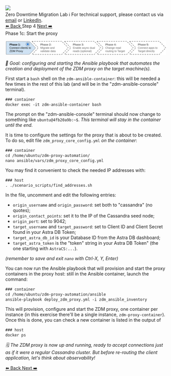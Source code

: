 <!-- TOP -->
<div class="top">
  <img src="https://datastax-academy.github.io/katapod-shared-assets/images/ds-academy-logo.svg" />
  <div class="scenario-title-section">
    <span class="scenario-title">Zero Downtime Migration Lab</span>
    <span class="scenario-subtitle">ℹ️ For technical support, please contact us via <a href="mailto:aleksandr.volochnev@datastax.com">email</a> or <a href="https://dtsx.io/aleks">LinkedIn</a>.</span>
  </div>
</div>

<!-- NAVIGATION -->
<div id="navigation-top" class="navigation-top">
 <a href='command:katapod.loadPage?[{"step":"step3"}]' 
   class="btn btn-dark navigation-top-left">⬅️ Back
 </a>
<span class="step-count">Step 4</span>
 <a href='command:katapod.loadPage?[{"step":"step5"}]' 
    class="btn btn-dark navigation-top-right">Next ➡️
  </a>
</div>

<!-- CONTENT -->

<div class="step-title">Phase 1c: Start the proxy</div>

![Phase 1c](images/p1c.png)

_🎯 Goal: configuring and starting the Ansible playbook that automates the creation
and deployment of the ZDM proxy on the target machine(s)._

First start a `bash` shell on the `zdm-ansible-container`: this
will be needed a few times in the rest of this lab
(and will be in the "zdm-ansible-console" terminal).

```
### container
docker exec -it zdm-ansible-container bash
```

The prompt on the "zdm-ansible-console" terminal should now
change to something like `ubuntu@4fb20a9b:~$`.
_This terminal will stay in the container until the end._

It is time to configure the settings for the proxy that is
about to be created. To do so, edit file `zdm_proxy_core_config.yml` _on the container_:

```
### container
cd /home/ubuntu/zdm-proxy-automation/
nano ansible/vars/zdm_proxy_core_config.yml
```

You may find it convenient to check the needed IP addresses with:

```
### host
. ./scenario_scripts/find_addresses.sh
```

In the file, uncomment and edit the following entries:

- `origin_username` and `origin_password`: set both to "cassandra" (no quotes);
- `origin_contact_points`: set it to the IP of the Cassandra seed node;
- `origin_port`: set to 9042;
- `target_username` and `target_password`: set to Client ID and Client Secret found in your Astra DB Token;
- `target_astra_db_id` is your Database ID from the Astra DB dashboard;
- `target_astra_token` is the "token" string in your Astra DB Token" (the one starting with `AstraCS:...`).

_(remember to save and exit `nano` with Ctrl-X, Y, Enter)_

You can now run the Ansible playbook that will provision and start the proxy containers in the proxy host: still in the Ansible container, launch the command:

```
### container
cd /home/ubuntu/zdm-proxy-automation/ansible
ansible-playbook deploy_zdm_proxy.yml -i zdm_ansible_inventory
```

This will provision, configure and start the ZDM proxy, one container per instance
(in this exercise there'll be a single instance, `zdm-proxy-container`).
Once this is done, you can check a new container is listed in the output of

```
### host
docker ps
```

_🗒️ The ZDM proxy is now up and running, ready to accept
connections just as if it were a regular Cassandra cluster.
But before re-routing the client application, let's think about observability!_

<!-- NAVIGATION -->
<div id="navigation-bottom" class="navigation-bottom">
 <a href='command:katapod.loadPage?[{"step":"step3"}]'
   class="btn btn-dark navigation-bottom-left">⬅️ Back
 </a>
 <a href='command:katapod.loadPage?[{"step":"step5"}]'
    class="btn btn-dark navigation-bottom-right">Next ➡️
  </a>
</div>
